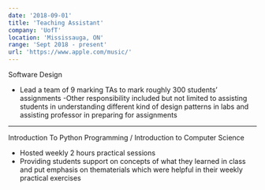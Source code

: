 ```yaml
---
date: '2018-09-01'
title: 'Teaching Assistant'
company: 'UofT'
location: 'Mississauga, ON'
range: 'Sept 2018 - present'
url: 'https://www.apple.com/music/'
---
```


Software Design

- Lead a team of 9 marking TAs to mark roughly 300 students’ assignments
  -Other responsibility included but not limited to assisting students in understanding different kind
  of design patterns in labs and assisting professor in preparing for assignments

---

Introduction To Python Programming / Introduction to Computer Science

- Hosted weekly 2 hours practical sessions
- Providing students support on concepts of what they learned in class and put emphasis on thematerials which were helpful in their weekly practical exercises
